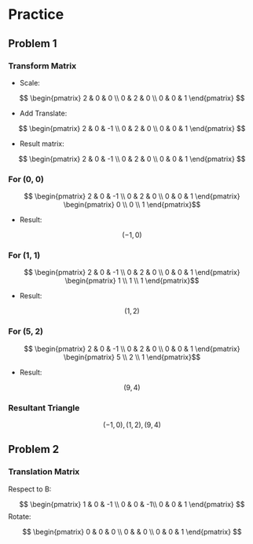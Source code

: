 # Practice

## Problem 1

### Transform Matrix

- Scale:

$$ \begin{pmatrix}   2 & 0 & 0  \\ 0 & 2 & 0 \\   0 & 0 & 1 \end{pmatrix} $$

- Add Translate:

$$ \begin{pmatrix}   2 & 0 & -1  \\ 0 & 2 & 0 \\   0 & 0 & 1 \end{pmatrix} $$

- Result matrix:

$$ \begin{pmatrix}   2 & 0 & -1  \\ 0 & 2 & 0 \\   0 & 0 & 1 \end{pmatrix} $$

### For (0, 0)

$$ \begin{pmatrix}   2 & 0 & -1  \\ 0 & 2 & 0 \\   0 & 0 & 1 \end{pmatrix} \begin{pmatrix}   0 \\ 0 \\ 1 \end{pmatrix}$$

- Result:

$$ (-1, 0) $$

### For (1, 1)

$$ \begin{pmatrix}   2 & 0 & -1  \\ 0 & 2 & 0 \\   0 & 0 & 1 \end{pmatrix} \begin{pmatrix}   1 \\ 1 \\ 1 \end{pmatrix}$$

- Result:

$$ (1, 2) $$

### For (5, 2)

$$ \begin{pmatrix}   2 & 0 & -1  \\ 0 & 2 & 0 \\   0 & 0 & 1 \end{pmatrix} \begin{pmatrix}   5 \\ 2 \\ 1 \end{pmatrix}$$

- Result:

$$ (9, 4) $$

### Resultant Triangle

$$ (-1, 0), (1, 2), (9, 4) $$

## Problem 2

### Translation Matrix

Respect to B:

$$ \begin{pmatrix}   1 & 0 & -1  \\ 0 & 0 & -1\\   0 & 0 & 1 \end{pmatrix} $$
Rotate:

$$ \begin{pmatrix}   0 & 0 & 0  \\ 0 &  & 0 \\   0 & 0 & 1 \end{pmatrix} $$
